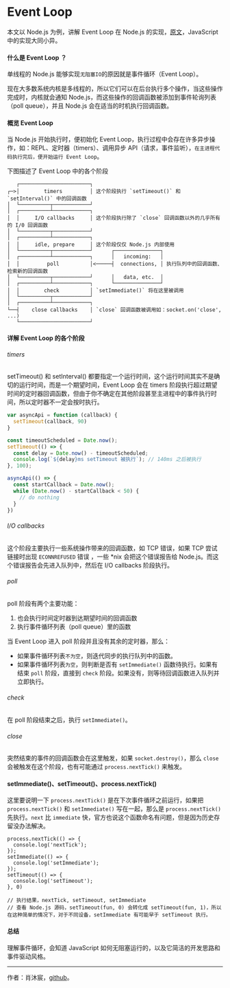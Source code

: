 # Event Loop

本文以 Node.js 为例，讲解 Event Loop 在 Node.js 的实现，[原文](https://nodejs.org/en/docs/guides/event-loop-timers-and-nexttick/)，JavaScript 中的实现大同小异。

#### 什么是 Event Loop ？

单线程的 Node.js 能够实现`无阻塞IO`的原因就是事件循环（Event Loop）。

现在大多数系统内核是多线程的，所以它们可以在后台执行多个操作，当这些操作完成时，内核就会通知 Node.js，而这些操作的回调函数被添加到事件轮询列表（poll queue），并且 Node.js 会在适当的时机执行回调函数。

#### 概览 Event Loop

当 Node.js 开始执行时，便初始化 Event Loop，执行过程中会存在许多异步操作，如：REPL、定时器（timers）、调用异步 API（请求，事件监听），`在主进程代码执行完后，便开始运行 Event Loop`。

下图描述了 Event Loop 中的各个阶段

```
   ┌───────────────────────┐
┌─>│        timers         │ 这个阶段执行 `setTimeout()` 和 `setInterval()` 中的回调函数
│  └──────────┬────────────┘
│  ┌──────────┴────────────┐
│  │     I/O callbacks     │ 这个阶段执行除了 `close` 回调函数以外的几乎所有的 I/0 回调函数
│  └──────────┬────────────┘
│  ┌──────────┴────────────┐
│  │     idle, prepare     │ 这个阶段仅仅 Node.js 内部使用
│  └──────────┬────────────┘      ┌───────────────┐
│  ┌──────────┴────────────┐      │   incoming:   │
│  │         poll          │<─────┤  connections, │ 执行队列中的回调函数、检索新的回调函数
│  └──────────┬────────────┘      │   data, etc.  │
│  ┌──────────┴────────────┐      └───────────────┘
│  │        check          │ `setImmediate()` 将在这里被调用
│  └──────────┬────────────┘
│  ┌──────────┴────────────┐
└──┤    close callbacks    │ `close` 回调函数被调用如：socket.on('close', ...)
   └───────────────────────┘
```

#### 详解 Event Loop 的各个阶段

###### timers

setTimeout() 和 setInterval() 都要指定一个运行时间，这个运行时间其实不是确切的运行时间，而是一个期望时间，Event Loop 会在 timers 阶段执行超过期望时间的定时器回调函数，但由于你不确定在其他阶段甚至主进程中的事件执行时间，所以定时器不一定会按时执行。

``` javascript
var asyncApi = function (callback) {
  setTimeout(callback, 90)
}

const timeoutScheduled = Date.now();
setTimeout(() => {
  const delay = Date.now() - timeoutScheduled;
  console.log(`${delay}ms setTimeout 被执行`); // 140ms 之后被执行
}, 100);

asyncApi(() => {
  const startCallback = Date.now();
  while (Date.now() - startCallback < 50) {
    // do nothing
  }
})
```

###### I/O callbacks 

这个阶段主要执行一些系统操作带来的回调函数，如 TCP 错误，如果 TCP 尝试链接时出现 `ECONNREFUSED` 错误 ，一些 *nix 会把这个错误报告给 Node.js。而这个错误报告会先进入队列中，然后在 I/O callbacks 阶段执行。

###### poll

poll 阶段有两个主要功能：

1. 也会执行时间定时器到达期望时间的回调函数
2. 执行事件循环列表（poll queue）里的函数

当 Event Loop 进入 poll 阶段并且没有其余的定时器，那么：
- 如果事件循环列表`不为空`，则迭代同步的执行队列中的函数。
- 如果事件循环列表`为空`，则判断是否有 `setImmediate()` 函数待执行。如果有结束 `poll` 阶段，直接到
`check` 阶段。如果没有，则等待回调函数进入队列并立即执行。

###### check

在 poll 阶段结束之后，执行 `setImmediate()`。

###### close

突然结束的事件的回调函数会在这里触发，如果 `socket.destroy()`，那么 `close` 会被触发在这个阶段，也有可能通过 `process.nextTick()` 来触发。

#### setImmediate()、setTimeout()、process.nextTick()

这里要说明一下 `process.nextTick()` 是在下次事件循环之前运行，如果把 `process.nextTick()` 和 `setImmediate()` 写在一起，那么是 `process.nextTick()` 先执行。`next` 比 `immediate` 快，官方也说这个函数命名有问题，但是因为历史存留没办法解决。

```
process.nextTick(() => {
  console.log('nextTick');
});
setImmediate(() => {
  console.log('setImmediate');
});
setTimeout(() => {
  console.log('setTimeout'); 
}, 0)

// 执行结果，nextTick, setTimeout, setImmediate
// 查看 Node.js 源码，setTimeout(fun, 0) 会转化成 setTimeout(fun, 1)，所以在这种简单的情况下，对于不同设备，setImmediate 有可能早于 setTimeout 执行。
```

#### 总结

理解事件循环，会知道 JavaScript 如何无阻塞运行的，以及它简洁的开发思路和事件驱动风格。

------

作者：肖沐宸，[github](https://github.com/cheogo/learn-javascript)。